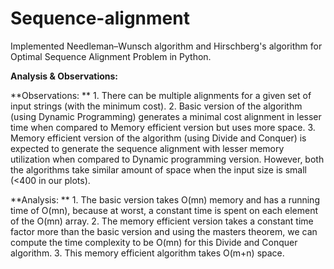 # Sequence-alignment

Implemented Needleman–Wunsch algorithm and Hirschberg's algorithm for Optimal Sequence Alignment Problem in Python.

**Analysis & Observations:**

**Observations: **
    1. There can be multiple alignments for a given set of input strings (with the minimum cost).
    2. Basic version of the algorithm (using Dynamic Programming) generates a minimal cost alignment in lesser time when compared to Memory efficient version but uses more space.
    3. Memory efficient version of the algorithm (using Divide and Conquer) is expected to generate the sequence alignment with lesser memory utilization when compared to Dynamic programming version. However, both the algorithms take similar amount of space when the input size is small (<400 in our plots).

**Analysis: **
    1. The basic version takes O(mn) memory and has a running time of O(mn), because at worst, a constant time is spent on each element of the O(mn) array. 
    2. The memory efficient version takes a constant time factor more than the basic version and using the masters theorem, we can compute the time complexity to be O(mn) for this Divide and Conquer algorithm. 
    3. This memory efficient algorithm takes O(m+n) space.
